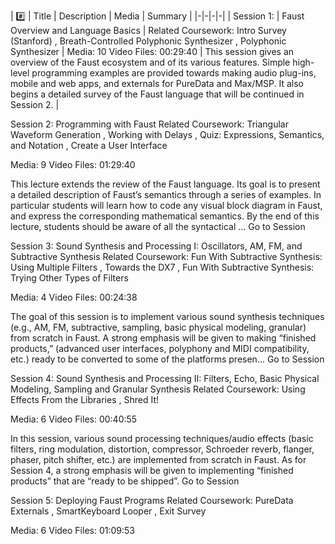 

| :hash: | Title | Description | Media | Summary |
|-|-|-|-|
| Session 1: | Faust Overview and Language Basics | Related Coursework: Intro Survey (Stanford) , Breath-Controlled Polyphonic Synthesizer , Polyphonic Synthesizer | Media: 10 Video Files: 00:29:40 | This session gives an overview of the Faust ecosystem and of its various features. Simple high-level programming examples are provided towards making audio plug-ins, mobile and web apps, and externals for PureData and Max/MSP. It also begins a detailed survey of the Faust language that will be continued in Session 2. |


Session 2: Programming with Faust
Related Coursework: Triangular Waveform Generation , Working with Delays , Quiz: Expressions, Semantics, and Notation , Create a User Interface

Media: 9 Video Files: 01:29:40

This lecture extends the review of the Faust language. Its goal is to present a detailed description of Faust’s semantics through a series of examples. In particular students will learn how to code any visual block diagram in Faust, and express the corresponding mathematical semantics. By the end of this lecture, students should be aware of all the syntactical ...
Go to Session

Session 3: Sound Synthesis and Processing I: Oscillators, AM, FM, and Subtractive Synthesis
Related Coursework: Fun With Subtractive Synthesis: Using Multiple Filters , Towards the DX7 , Fun With Subtractive Synthesis: Trying Other Types of Filters

Media: 4 Video Files: 00:24:38

The goal of this session is to implement various sound synthesis techniques (e.g., AM, FM, subtractive, sampling, basic physical modeling, granular) from scratch in Faust. A strong emphasis will be given to making “finished products,” (advanced user interfaces, polyphony and MIDI compatibility, etc.) ready to be converted to some of the platforms presen...
Go to Session

Session 4: Sound Synthesis and Processing II: Filters, Echo, Basic Physical Modeling, Sampling and Granular Synthesis
Related Coursework: Using Effects From the Libraries , Shred It!

Media: 6 Video Files: 00:40:55

In this session, various sound processing techniques/audio effects (basic filters, ring modulation, distortion, compressor, Schroeder reverb, flanger, phaser, pitch shifter, etc.) are implemented from scratch in Faust. As for Session 4, a strong emphasis will be given to implementing “finished products” that are “ready to be shipped”.
Go to Session

Session 5: Deploying Faust Programs
Related Coursework: PureData Externals , SmartKeyboard Looper , Exit Survey

Media: 6 Video Files: 01:09:53
